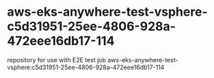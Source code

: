# aws-eks-anywhere-test-vsphere-c5d31951-25ee-4806-928a-472eee16db17-114
repository for use with E2E test job aws-eks-anywhere-test-vsphere:c5d31951-25ee-4806-928a-472eee16db17-114
